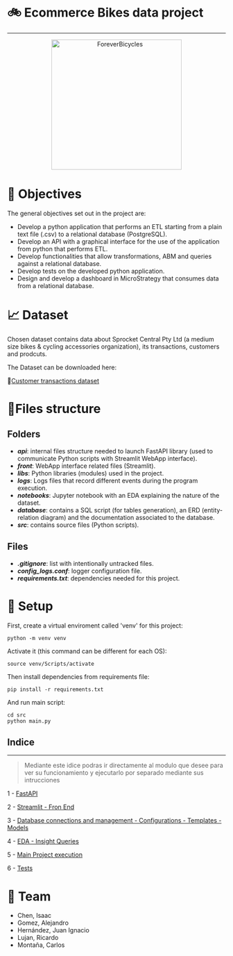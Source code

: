 # 🚲 Ecommerce Bikes data project
----

<div align="center" width="50">

<img src="https://i.pinimg.com/550x/2b/1c/5f/2b1c5f11939d2faca9c0b2536f7e7c9e.jpg" alt="ForeverBicycles" width="300"/>

</div>

# 🎯 Objectives
The general objectives set out in the project are:
- Develop a python application that performs an ETL starting from a plain text file (.csv) to a relational database (PostgreSQL).
- Develop an API with a graphical interface for the use of the application from python that performs ETL.
- Develop functionalities that allow transformations, ABM and queries against a relational database.
- Develop tests on the developed python application.
- Design and develop a dashboard in MicroStrategy that consumes data from a relational database.
# 📈 Dataset
Chosen dataset contains data about Sprocket Central Pty Ltd (a medium size bikes & cycling accessories organization), its transactions, customers and prodcuts.

The Dataset can be downloaded here:

🔗[Customer transactions dataset](https://www.kaggle.com/datasets/archit9406/customer-transaction-dataset)

# 📁Files structure
## Folders
- ***api***: internal files structure needed to launch FastAPI library (used to communicate Python scripts with Streamlit WebApp interface).
- ***front***: WebApp interface related files (Streamlit).
- ***libs***: Python libraries (modules) used in the project.
- ***logs***: Logs files that record different events during the program execution.
- ***notebooks***: Jupyter notebook with an EDA explaining the nature of the dataset.
- ***database***: contains a SQL script (for tables generation), an ERD (entity-relation diagram) and the documentation associated to the database.
- ***src***: contains source files (Python scripts).
## Files
- ***.gitignore***: list with intentionally untracked files.
- ***config_logs.conf***: logger configuration file.
- ***requirements.txt***: dependencies needed for this project.

# 🔨 Setup
First, create a virtual enviroment called 'venv' for this project:
```
python -m venv venv
```
Activate it (this command can be different for each OS):
```
source venv/Scripts/activate
```
Then install dependencies from requirements file:
```
pip install -r requirements.txt
```
And run main script:
```
cd src
python main.py
```

## Indice
----
> Mediante este idice podras ir directamente al modulo que desee para ver su funcionamiento y ejecutarlo por separado mediante sus intrucciones

1 - [FastAPI](https://github.com/Nacho215/Proyecto-Final-Grupo-3/tree/main/api)

2 - [Streamlit - Fron End](https://github.com/Nacho215/Proyecto-Final-Grupo-3/tree/main/front)

3 - [Database connections and management - Configurations - Templates - Models](https://github.com/Nacho215/Proyecto-Final-Grupo-3/tree/main/libs)

4 - [EDA - Insight Queries](https://github.com/Nacho215/Proyecto-Final-Grupo-3/tree/main/notebooks)

5 - [Main Project execution](https://github.com/Nacho215/Proyecto-Final-Grupo-3/tree/main/src)

6 - [Tests](https://github.com/Nacho215/Proyecto-Final-Grupo-3/tree/main/test)

# 🚀 Team
- Chen, Isaac
- Gomez, Alejandro
- Hernández, Juan Ignacio 
- Lujan, Ricardo
- Montaña, Carlos

